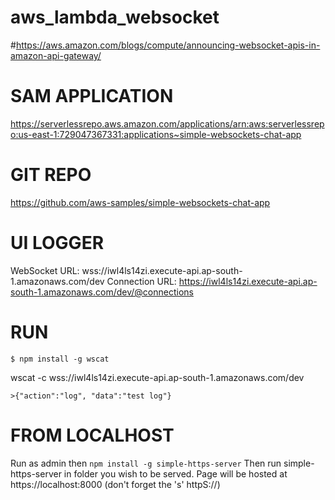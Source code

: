 # aws_lambda_websocket

#https://aws.amazon.com/blogs/compute/announcing-websocket-apis-in-amazon-api-gateway/


# SAM APPLICATION 
https://serverlessrepo.aws.amazon.com/applications/arn:aws:serverlessrepo:us-east-1:729047367331:applications~simple-websockets-chat-app



# GIT REPO
https://github.com/aws-samples/simple-websockets-chat-app

# UI LOGGER
WebSocket URL: wss://iwl4ls14zi.execute-api.ap-south-1.amazonaws.com/dev
Connection URL: https://iwl4ls14zi.execute-api.ap-south-1.amazonaws.com/dev/@connections

# RUN

```$ npm install -g wscat```

wscat -c wss://iwl4ls14zi.execute-api.ap-south-1.amazonaws.com/dev

```>{"action":"log", "data":"test log"}```

# FROM LOCALHOST
Run as admin then
```npm install -g simple-https-server```
Then run simple-https-server in folder you wish to be served. Page will be hosted at https://localhost:8000 (don't forget the 's' httpS://)


